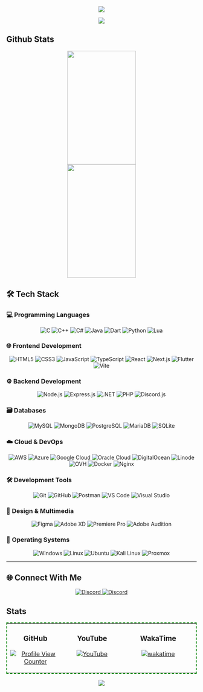 <!-- Header -->
<div align="center"> 
  <img src="https://capsule-render.vercel.app/api?type=waving&height=200&color=4c20bd&text=Nidhin&fontColor=fff&section=header" width="auto" />
</div>

<!-- Discord Profile -->
<p align="center">
  <a href="https://github.com/Rage-Gaming">
    <img src="https://lanyard.cnrad.dev/api/813966990674493511"/>
  </a>
</p>


## Github Stats

<div align="center">
<img height="300px" width="60%" src="https://github-readme-streak-stats.herokuapp.com?user=Rage-Gaming&theme=midnight-purple&date_format=M%20j%5B%2C%20Y%5D" /> 
<img height="300px" width="60%" src="https://github-readme-stats.vercel.app/api/top-langs?username=rage-gaming&show_icons=true&locale=en&layout=compact&theme=midnight-purple" /> 
</div>

## 🛠️ Tech Stack

### 💻 **Programming Languages**
<p align="center">
  <img src="https://img.shields.io/badge/C-A8B9CC?style=flat&logo=c&logoColor=black" alt="C" />
  <img src="https://img.shields.io/badge/C++-00599C?style=flat&logo=c%2B%2B&logoColor=white" alt="C++" />
  <img src="https://img.shields.io/badge/C%23-239120?style=flat&logo=c-sharp&logoColor=white" alt="C#" />
  <img src="https://img.shields.io/badge/Java-007396?style=flat&logo=java&logoColor=white" alt="Java" />
  <img src="https://img.shields.io/badge/Dart-0175C2?style=flat&logo=dart&logoColor=white" alt="Dart" />
  <img src="https://img.shields.io/badge/Python-3776AB?style=flat&logo=python&logoColor=white" alt="Python" />
  <img src="https://img.shields.io/badge/Lua-2C2D72?style=flat&logo=lua&logoColor=white" alt="Lua" />
</p>

### 🌐 **Frontend Development**
<p align="center">
  <img src="https://img.shields.io/badge/HTML5-E34F26?style=flat&logo=html5&logoColor=white" alt="HTML5" />
  <img src="https://img.shields.io/badge/CSS3-1572B6?style=flat&logo=css3&logoColor=white" alt="CSS3" />
  <img src="https://img.shields.io/badge/JavaScript-F7DF1E?style=flat&logo=javascript&logoColor=black" alt="JavaScript" />
  <img src="https://img.shields.io/badge/TypeScript-3178C6?style=flat&logo=typescript&logoColor=white" alt="TypeScript" />
  <img src="https://img.shields.io/badge/React-61DAFB?style=flat&logo=react&logoColor=black" alt="React" />
  <img src="https://img.shields.io/badge/Next.js-000000?style=flat&logo=nextdotjs&logoColor=white" alt="Next.js" />
  <img src="https://img.shields.io/badge/Flutter-02569B?style=flat&logo=flutter&logoColor=white" alt="Flutter" />
  <img src="https://img.shields.io/badge/Vite-646CFF?style=flat&logo=vite&logoColor=white" alt="Vite" />
</p>

### ⚙️ **Backend Development**
<p align="center">
  <img src="https://img.shields.io/badge/Node.js-339933?style=flat&logo=nodedotjs&logoColor=white" alt="Node.js" />
  <img src="https://img.shields.io/badge/Express.js-000000?style=flat&logo=express&logoColor=white" alt="Express.js" />
  <img src="https://img.shields.io/badge/.NET-512BD4?style=flat&logo=dotnet&logoColor=white" alt=".NET" />
  <img src="https://img.shields.io/badge/PHP-777BB4?style=flat&logo=php&logoColor=white" alt="PHP" />
  <img src="https://img.shields.io/badge/Discord.js-5865F2?style=flat&logo=discord&logoColor=white" alt="Discord.js" />
</p>

### 🗃️ **Databases**
<p align="center">
  <img src="https://img.shields.io/badge/MySQL-4479A1?style=flat&logo=mysql&logoColor=white" alt="MySQL" />
  <img src="https://img.shields.io/badge/MongoDB-47A248?style=flat&logo=mongodb&logoColor=white" alt="MongoDB" />
  <img src="https://img.shields.io/badge/PostgreSQL-4169E1?style=flat&logo=postgresql&logoColor=white" alt="PostgreSQL" />
  <img src="https://img.shields.io/badge/MariaDB-003545?style=flat&logo=mariadb&logoColor=white" alt="MariaDB" />
  <img src="https://img.shields.io/badge/SQLite-003B57?style=flat&logo=sqlite&logoColor=white" alt="SQLite" />
</p>

### ☁️ **Cloud & DevOps**
<p align="center">
  <img src="https://img.shields.io/badge/AWS-232F3E?style=flat&logo=amazonwebservices&logoColor=white" alt="AWS" />
  <img src="https://img.shields.io/badge/Azure-0078D4?style=flat&logo=microsoftazure&logoColor=white" alt="Azure" />
  <img src="https://img.shields.io/badge/Google_Cloud-4285F4?style=flat&logo=googlecloud&logoColor=white" alt="Google Cloud" />
  <img src="https://img.shields.io/badge/Oracle_Cloud-F80000?style=flat&logo=oracle&logoColor=white" alt="Oracle Cloud" />
  <img src="https://img.shields.io/badge/DigitalOcean-0080FF?style=flat&logo=digitalocean&logoColor=white" alt="DigitalOcean" />
  <img src="https://img.shields.io/badge/Linode-00A95C?style=flat&logo=linode&logoColor=white" alt="Linode" />
  <img src="https://img.shields.io/badge/OVH-123F6D?style=flat&logo=ovh&logoColor=white" alt="OVH" />
  <img src="https://img.shields.io/badge/Docker-2496ED?style=flat&logo=docker&logoColor=white" alt="Docker" />
  <img src="https://img.shields.io/badge/Nginx-009639?style=flat&logo=nginx&logoColor=white" alt="Nginx" />
</p>

### 🛠️ **Development Tools**
<p align="center">
  <img src="https://img.shields.io/badge/Git-F05032?style=flat&logo=git&logoColor=white" alt="Git" />
  <img src="https://img.shields.io/badge/GitHub-181717?style=flat&logo=github&logoColor=white" alt="GitHub" />
  <img src="https://img.shields.io/badge/Postman-FF6C37?style=flat&logo=postman&logoColor=white" alt="Postman" />
  <img src="https://img.shields.io/badge/VS_Code-007ACC?style=flat&logo=visualstudiocode&logoColor=white" alt="VS Code" />
  <img src="https://img.shields.io/badge/Visual_Studio-5C2D91?style=flat&logo=visualstudio&logoColor=white" alt="Visual Studio" />
</p>

### 🎨 **Design & Multimedia**
<p align="center">
  <img src="https://img.shields.io/badge/Figma-F24E1E?style=flat&logo=figma&logoColor=white" alt="Figma" />
  <img src="https://img.shields.io/badge/Adobe_XD-FF61F6?style=flat&logo=adobexd&logoColor=white" alt="Adobe XD" />
  <img src="https://img.shields.io/badge/Premiere_Pro-9999FF?style=flat&logo=adobepremierepro&logoColor=white" alt="Premiere Pro" />
  <img src="https://img.shields.io/badge/Adobe_Audition-9999FF?style=flat&logo=adobeaudition&logoColor=white" alt="Adobe Audition" />
</p>

### 🐧 **Operating Systems**
<p align="center">
  <img src="https://img.shields.io/badge/Windows-0078D6?style=flat&logo=windows&logoColor=white" alt="Windows" />
  <img src="https://img.shields.io/badge/Linux-FCC624?style=flat&logo=linux&logoColor=black" alt="Linux" />
  <img src="https://img.shields.io/badge/Ubuntu-E95420?style=flat&logo=ubuntu&logoColor=white" alt="Ubuntu" />
  <img src="https://img.shields.io/badge/Kali_Linux-557C94?style=flat&logo=kalilinux&logoColor=white" alt="Kali Linux" />
  <img src="https://img.shields.io/badge/Proxmox-E57000?style=flat&logo=proxmox&logoColor=white" alt="Proxmox" />
</p>

---

## 🌐 Connect With Me
<p align="center">
  <a href="https://discord.com/users/813966990674493511" target="blank">
    <img src="https://img.shields.io/badge/Discord_Profile-5865F2?style=flat&logo=discord&logoColor=white" alt="Discord" />
    <a href="https://discord.gg/dHsuQRpuYf" target="blank">
    <img src="https://img.shields.io/badge/Discord_Server-f06a35?style=flat&logo=discord&logoColor=white" alt="Discord" />
  </a>
</p>

<!-- Footer -->
## Stats

<div align="center">
<table style="border:2px dashed green" ><tr><td valign="top" width="30%"><div align="center">
   
### GitHub
  
   <a href="https://github.com/Rage-Gaming">
     
![Profile View Counter](https://komarev.com/ghpvc/?username=Rage-Gaming&style=for-the-badge&color=4c20bd)
     
  </a>

</div></td><td valign="top" width="30%"><div align="center">
  
### YouTube
  
  <a href="https://www.youtube.com/@Ragedrp?sub_confirmation=1">
    
![YouTube](https://img.shields.io/youtube/channel/subscribers/UCaN9EfFhiKmx1sM36Q-deMw?style=for-the-badge&logo=youtube&color=4c20bd)

  </a>
</div></td>

<td valign="top" width="40%"><div align="center">
  
### WakaTime
  
  <a href="https://wakatime.com/@rage">
    
[![wakatime](https://wakatime.com/badge/user/e21568d7-7bf8-46d7-8333-cdf10a8b27a4.svg?style=for-the-badge&color=4c20bd)](https://wakatime.com/@rage)

  </a>
</div></td>

</tr></table>
</div>

<!-- Footer -->
<div align="center"> 
<img src="https://capsule-render.vercel.app/api?type=waving&height=150&color=4c20bd&&section=footer" width="auto" />
 </div>
